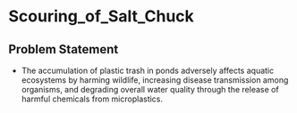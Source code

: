 # Scouring_of_Salt_Chuck
## Problem Statement
- The accumulation of plastic trash in ponds adversely affects aquatic ecosystems by 
harming wildlife, increasing disease transmission among organisms, and degrading 
overall water quality through the release of harmful chemicals from microplastics.
